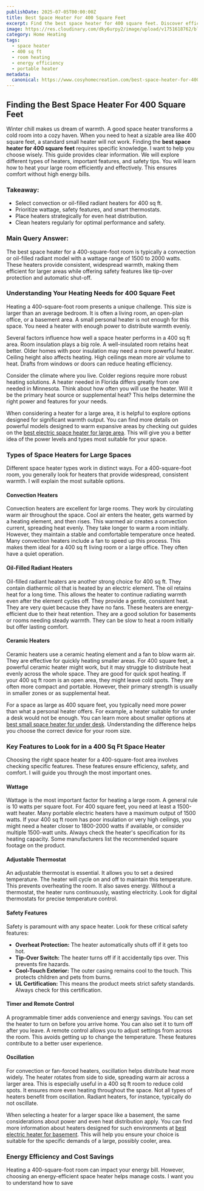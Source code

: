 ```yaml
---
publishDate: 2025-07-05T00:00:00Z
title: Best Space Heater For 400 Square Feet
excerpt: Find the best space heater for 400 square feet. Discover efficient, safe, and cost-effective heating solutions for your large room.
image: https://res.cloudinary.com/dky6urpy2/image/upload/v1751618762/blog_image_1751618761_csagk2.webp
category: Home Heating
tags:
  - space heater
  - 400 sq ft
  - room heating
  - energy efficiency
  - portable heater
metadata:
  canonical: https://www.cosyhomecreation.com/best-space-heater-for-400-square-feet
---
```


## Finding the Best Space Heater For 400 Square Feet

Winter chill makes us dream of warmth. A good space heater transforms a cold room into a cozy haven. When you need to heat a sizable area like 400 square feet, a standard small heater will not work. Finding the **best space heater for 400 square feet** requires specific knowledge. I want to help you choose wisely. This guide provides clear information. We will explore different types of heaters, important features, and safety tips. You will learn how to heat your large room efficiently and effectively. This ensures comfort without high energy bills.

### Takeaway:
*   Select convection or oil-filled radiant heaters for 400 sq ft.
*   Prioritize wattage, safety features, and smart thermostats.
*   Place heaters strategically for even heat distribution.
*   Clean heaters regularly for optimal performance and safety.

### Main Query Answer:
The best space heater for a 400-square-foot room is typically a convection or oil-filled radiant model with a wattage range of 1500 to 2000 watts. These heaters provide consistent, widespread warmth, making them efficient for larger areas while offering safety features like tip-over protection and automatic shut-off.

### Understanding Your Heating Needs for 400 Square Feet

Heating a 400-square-foot room presents a unique challenge. This size is larger than an average bedroom. It is often a living room, an open-plan office, or a basement area. A small personal heater is not enough for this space. You need a heater with enough power to distribute warmth evenly.

Several factors influence how well a space heater performs in a 400 sq ft area. Room insulation plays a big role. A well-insulated room retains heat better. Older homes with poor insulation may need a more powerful heater. Ceiling height also affects heating. High ceilings mean more air volume to heat. Drafts from windows or doors can reduce heating efficiency.

Consider the climate where you live. Colder regions require more robust heating solutions. A heater needed in Florida differs greatly from one needed in Minnesota. Think about how often you will use the heater. Will it be the primary heat source or supplemental heat? This helps determine the right power and features for your needs.

When considering a heater for a large area, it is helpful to explore options designed for significant warmth output. You can find more details on powerful models designed to warm expansive areas by checking out guides on the [best electric space heater for large area](https://cosyhomecreation.com/best-electric-space-heater-for-large-area). This will give you a better idea of the power levels and types most suitable for your space.

### Types of Space Heaters for Large Spaces

Different space heater types work in distinct ways. For a 400-square-foot room, you generally look for heaters that provide widespread, consistent warmth. I will explain the most suitable options.

#### Convection Heaters
Convection heaters are excellent for large rooms. They work by circulating warm air throughout the space. Cool air enters the heater, gets warmed by a heating element, and then rises. This warmed air creates a convection current, spreading heat evenly. They take longer to warm a room initially. However, they maintain a stable and comfortable temperature once heated. Many convection heaters include a fan to speed up this process. This makes them ideal for a 400 sq ft living room or a large office. They often have a quiet operation.

#### Oil-Filled Radiant Heaters
Oil-filled radiant heaters are another strong choice for 400 sq ft. They contain diathermic oil that is heated by an electric element. The oil retains heat for a long time. This allows the heater to continue radiating warmth even after the element cycles off. They provide a gentle, consistent heat. They are very quiet because they have no fans. These heaters are energy-efficient due to their heat retention. They are a good solution for basements or rooms needing steady warmth. They can be slow to heat a room initially but offer lasting comfort.

#### Ceramic Heaters
Ceramic heaters use a ceramic heating element and a fan to blow warm air. They are effective for quickly heating smaller areas. For 400 square feet, a powerful ceramic heater might work, but it may struggle to distribute heat evenly across the whole space. They are good for quick spot heating. If your 400 sq ft room is an open area, they might leave cold spots. They are often more compact and portable. However, their primary strength is usually in smaller zones or as supplemental heat.

For a space as large as 400 square feet, you typically need more power than what a personal heater offers. For example, a heater suitable for under a desk would not be enough. You can learn more about smaller options at [best small space heater for under desk](https://cosyhomecreation.com/best-small-space-heater-for-under-desk). Understanding the difference helps you choose the correct device for your room size.

### Key Features to Look for in a 400 Sq Ft Space Heater

Choosing the right space heater for a 400-square-foot area involves checking specific features. These features ensure efficiency, safety, and comfort. I will guide you through the most important ones.

#### Wattage
Wattage is the most important factor for heating a large room. A general rule is 10 watts per square foot. For 400 square feet, you need at least a 1500-watt heater. Many portable electric heaters have a maximum output of 1500 watts. If your 400 sq ft room has poor insulation or very high ceilings, you might need a heater closer to 1800-2000 watts if available, or consider multiple 1500-watt units. Always check the heater's specification for its heating capacity. Some manufacturers list the recommended square footage on the product.

#### Adjustable Thermostat
An adjustable thermostat is essential. It allows you to set a desired temperature. The heater will cycle on and off to maintain this temperature. This prevents overheating the room. It also saves energy. Without a thermostat, the heater runs continuously, wasting electricity. Look for digital thermostats for precise temperature control.

#### Safety Features
Safety is paramount with any space heater. Look for these critical safety features:
*   **Overheat Protection:** The heater automatically shuts off if it gets too hot.
*   **Tip-Over Switch:** The heater turns off if it accidentally tips over. This prevents fire hazards.
*   **Cool-Touch Exterior:** The outer casing remains cool to the touch. This protects children and pets from burns.
*   **UL Certification:** This means the product meets strict safety standards. Always check for this certification.

#### Timer and Remote Control
A programmable timer adds convenience and energy savings. You can set the heater to turn on before you arrive home. You can also set it to turn off after you leave. A remote control allows you to adjust settings from across the room. This avoids getting up to change the temperature. These features contribute to a better user experience.

#### Oscillation
For convection or fan-forced heaters, oscillation helps distribute heat more widely. The heater rotates from side to side, spreading warm air across a larger area. This is especially useful in a 400 sq ft room to reduce cold spots. It ensures more even heating throughout the space. Not all types of heaters benefit from oscillation. Radiant heaters, for instance, typically do not oscillate.

When selecting a heater for a larger space like a basement, the same considerations about power and even heat distribution apply. You can find more information about heaters designed for such environments at [best electric heater for basement](https://cosyhomecreation.com/best-electric-heater-for-basement). This will help you ensure your choice is suitable for the specific demands of a large, possibly cooler, area.

### Energy Efficiency and Cost Savings

Heating a 400-square-foot room can impact your energy bill. However, choosing an energy-efficient space heater helps manage costs. I want you to understand how to save